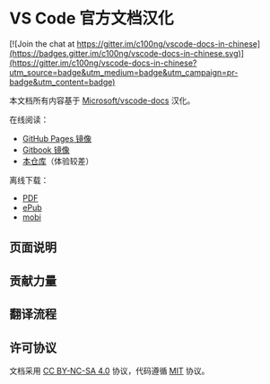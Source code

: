 # VS Code 官方文档汉化

[![Join the chat at https://gitter.im/c100ng/vscode-docs-in-chinese](https://badges.gitter.im/c100ng/vscode-docs-in-chinese.svg)](https://gitter.im/c100ng/vscode-docs-in-chinese?utm_source=badge&utm_medium=badge&utm_campaign=pr-badge&utm_content=badge)

本文档所有内容基于 [Microsoft/vscode-docs](https://github.com/Microsoft/vscode-docs) 汉化。

在线阅读：
* [GitHub Pages 镜像]()
* [Gitbook 镜像]()
* [本仓库](SUMMARY.md)（体验较差）

离线下载：
* [PDF]()
* [ePub]()
* [mobi]()

## 页面说明

## 贡献力量

## 翻译流程

## 许可协议

文档采用 [CC BY-NC-SA 4.0](https://creativecommons.org/licenses/by-nc-sa/4.0/) 协议，代码遵循 [MIT](https://opensource.org/licenses/MIT) 协议。